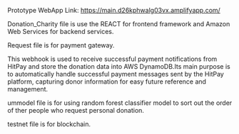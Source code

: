 Prototype WebApp Link: https://main.d26kphwalg03vx.amplifyapp.com/

Donation_Charity file is use the REACT for frontend framework and Amazon Web Services for backend services.

Request file is for payment gateway.

This webhook is used to receive successful payment notifications from HitPay and store the donation data into AWS DynamoDB.Its main purpose is to automatically handle 
successful payment messages sent by the HitPay platform, capturing donor information for easy future reference and management. 

ummodel file is for using random forest classifier model to sort out the order of ther people who request personal donation.

testnet file is for blockchain.
